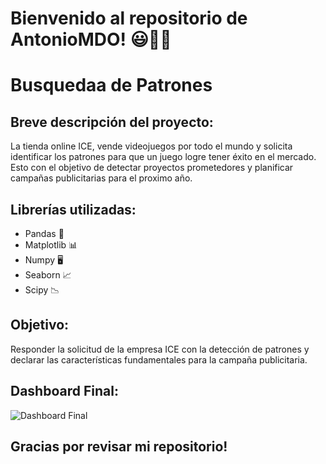 # Bienvenido al repositorio de AntonioMDO! 😃👨‍🔬

# Busquedaa de Patrones

## Breve descripción del proyecto:
La tienda online ICE, vende videojuegos por todo el mundo y solicita identificar los patrones para que un juego logre tener éxito en el mercado. 
Esto con el objetivo de detectar proyectos prometedores y planificar campañas publicitarias para el proximo año.

## Librerías utilizadas:
- Pandas 🐼
- Matplotlib 📊
- Numpy 🖥️
- Seaborn 📈
- Scipy 📉

## Objetivo:
Responder la solicitud de la empresa ICE con la detección de patrones y declarar las características fundamentales para la campaña publicitaria.

## Dashboard Final:
![Dashboard Final]("https://github.com/AntonioMDO/deteccion_patrones/blob/3104069adfb68eef904cc45a5a6df60176a4a2cc/DB.png")
## Gracias por revisar mi repositorio!

